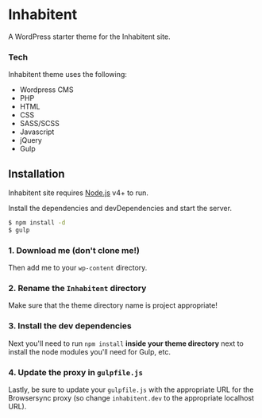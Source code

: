 # Inhabitent

A WordPress starter theme for the Inhabitent site.

### Tech

Inhabitent theme uses the following:
* Wordpress CMS
* PHP
* HTML
* CSS
* SASS/SCSS
* Javascript
* jQuery
* Gulp 

## Installation

Inhabitent site requires [Node.js](https://nodejs.org/) v4+ to run.

Install the dependencies and devDependencies and start the server.

```sh
$ npm install -d
$ gulp
```

### 1. Download me (don't clone me!)

Then add me to your `wp-content` directory.

### 2. Rename the `Inhabitent` directory

Make sure that the theme directory name is project appropriate!

### 3. Install the dev dependencies

Next you'll need to run `npm install` **inside your theme directory** next to install the node modules you'll need for Gulp, etc.

### 4. Update the proxy in `gulpfile.js`

Lastly, be sure to update your `gulpfile.js` with the appropriate URL for the Browsersync proxy (so change `inhabitent.dev` to the appropriate localhost URL).
